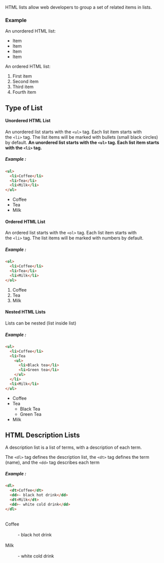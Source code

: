 HTML lists allow web developers to group a set of related items in lists.

### Example

An unordered HTML list:

- Item
- Item
- Item
- Item

An ordered HTML list:

1. First item
2. Second item
3. Third item
4. Fourth item

## Type of List

#### Unordered HTML List

An unordered list starts with the `<ul>` tag. Each list item starts with the `<li>` tag. The list items will be marked with bullets (small black circles) by default.
**An unordered list starts with the `<ul>` tag. Each list item starts with the `<li>` tag.**

##### Example :

```HTML
<ul>  
  <li>Coffee</li>  
  <li>Tea</li>  
  <li>Milk</li>  
</ul>
```

- Coffee
- Tea
- Milk
#### Ordered HTML List

An ordered list starts with the `<ol>` tag. Each list item starts with the `<li>` tag. The list items will be marked with numbers by default.

##### Example :

```HTML
<ol>  
  <li>Coffee</li>  
  <li>Tea</li>  
  <li>Milk</li>  
</ol>
```

1. Coffee
2. Tea
3. Milk

#### Nested HTML Lists

Lists can be nested (list inside list)

##### Example :

```HTML
<ul>  
  <li>Coffee</li>  
  <li>Tea  
    <ul>  
      <li>Black tea</li>  
      <li>Green tea</li>  
    </ul>  
  </li>  
  <li>Milk</li>  
</ul>
```

- Coffee
- Tea
	- Black Tea
	- Green Tea
- Milk

## HTML Description Lists

A description list is a list of terms, with a description of each term.

The `<dl>` tag defines the description list, the `<dt>` tag defines the term (name), and the `<dd>` tag describes each term 

##### Example :

```HTML
<dl>  
  <dt>Coffee</dt>  
  <dd>- black hot drink</dd>  
  <dt>Milk</dt>  
  <dd>- white cold drink</dd>  
</dl>
```

<dl>  
  <dt>Coffee</dt>  
  <dd>- black hot drink</dd>  
  <dt>Milk</dt>  
  <dd>- white cold drink</dd>  
</dl>


